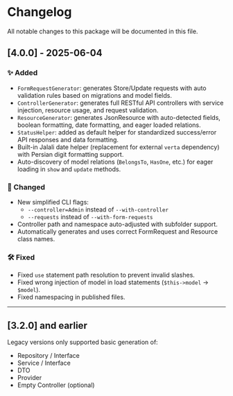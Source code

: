 # Changelog

All notable changes to this package will be documented in this file.

## [4.0.0] - 2025-06-04

### ✨ Added
- `FormRequestGenerator`: generates Store/Update requests with auto validation rules based on migrations and model fields.
- `ControllerGenerator`: generates full RESTful API controllers with service injection, resource usage, and request validation.
- `ResourceGenerator`: generates JsonResource with auto-detected fields, boolean formatting, date formatting, and eager loaded relations.
- `StatusHelper`: added as default helper for standardized success/error API responses and data formatting.
- Built-in Jalali date helper (replacement for external `verta` dependency) with Persian digit formatting support.
- Auto-discovery of model relations (`BelongsTo`, `HasOne`, etc.) for eager loading in `show` and `update` methods.

### 🔧 Changed
- New simplified CLI flags:
  - `--controller=Admin` instead of `--with-controller`
  - `--requests` instead of `--with-form-requests`
- Controller path and namespace auto-adjusted with subfolder support.
- Automatically generates and uses correct FormRequest and Resource class names.

### 🛠 Fixed
- Fixed `use` statement path resolution to prevent invalid slashes.
- Fixed wrong injection of model in load statements (`$this->model` → `$model`).
- Fixed namespacing in published files.

---

## [3.2.0] and earlier

Legacy versions only supported basic generation of:
- Repository / Interface
- Service / Interface
- DTO
- Provider
- Empty Controller (optional)